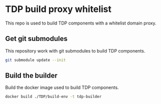 # TDP build proxy whitelist

This repo is used to build TDP components with a whitelist domain proxy.

## Get git submodules

This repository work with git submodules to build TDP components.

```bash
git submodule update --init
```

## Build the builder

Build the docker image used to build TDP components.

```bash
docker build ./TDP/build-env -t tdp-builder
```
